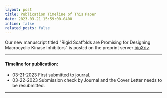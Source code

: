 ```yaml
---
layout: post
title: Publication Timeline of This Paper
date: 2023-03-21 15:59:00-0400
inline: false
related_posts: false
---
```


Our new manuscript titled "Rigid Scaffolds are Promising for Designing Macrocyclic Kinase Inhibitors" is posted on the preprint server [bioXriv](https://www.biorxiv.org/content/10.1101/2023.03.17.533119v1).

***

#### Timeline for publicatiion:
<ul>
    <li>03-21-2023 First submitted to journal.</li>
    <li>03-22-2023 Submission check by Journal and the Cover Letter needs to be resubmitted.</li>
</ul>


***
